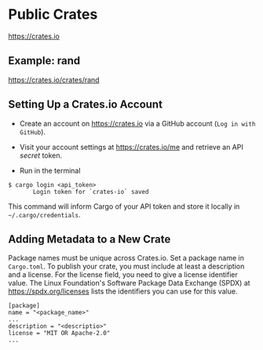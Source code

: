 # Public Crates

https://crates.io

## Example: rand

https://crates.io/crates/rand

## Setting Up a Crates.io Account

- Create an account on https://crates.io via a GitHub account (`Log in with GitHub`).

- Visit your account settings at https://crates.io/me and retrieve an API *secret* token.

- Run in the terminal
```unix
$ cargo login <api_token>
       Login token for `crates-io` saved
```
This command will inform Cargo of your API token and store it locally in `~/.cargo/credentials`.

## Adding Metadata to a New Crate

Package names must be unique across Crates.io.
Set a package name in `Cargo.toml`. 
To publish your crate, you must include at least a description and a license.
For the license field, you need to give a license identifier value.
The Linux Foundation's Software Package Data Exchange (SPDX) at https://spdx.org/licenses 
lists the identifiers you can use for this value.
```unix
[package]
name = "<package_name>"
...
description = "<descriptio>"
license = "MIT OR Apache-2.0"
...
```
